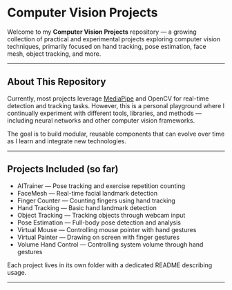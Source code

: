# Computer Vision Projects

Welcome to my **Computer Vision Projects** repository — a growing collection of practical and experimental projects exploring computer vision techniques, primarily focused on hand tracking, pose estimation, face mesh, object tracking, and more.

---

## About This Repository

Currently, most projects leverage [MediaPipe](https://google.github.io/mediapipe/) and OpenCV for real-time detection and tracking tasks. However, this is a personal playground where I continually experiment with different tools, libraries, and methods — including neural networks and other computer vision frameworks.

The goal is to build modular, reusable components that can evolve over time as I learn and integrate new technologies.

---

## Projects Included (so far)

- AITrainer — Pose tracking and exercise repetition counting  
- FaceMesh — Real-time facial landmark detection  
- Finger Counter — Counting fingers using hand tracking  
- Hand Tracking — Basic hand landmark detection  
- Object Tracking — Tracking objects through webcam input  
- Pose Estimation — Full-body pose detection and analysis  
- Virtual Mouse — Controlling mouse pointer with hand gestures  
- Virtual Painter — Drawing on screen with finger gestures  
- Volume Hand Control — Controlling system volume through hand gestures

Each project lives in its own folder with a dedicated README describing usage.

---


